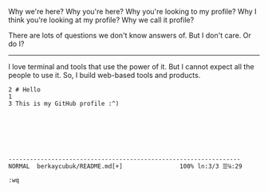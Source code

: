 Why we're here? Why you're here? Why you're looking to my profile? Why I think you're looking at my profile? Why we call it profile?

There are lots of questions we don't know answers of. But I don't care. Or do I?

---

I love terminal and tools that use the power of it. But I cannot expect all the people to use it. So, I build web-based tools and products.

```vim
2 # Hello
1
3 This is my GitHub profile :^)







-----------------------------------------------------------------
NORMAL  berkaycubuk/README.md[+]                100% ln:3/3 ☰℅:29

:wq
```

